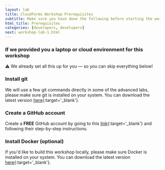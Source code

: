 ```yaml
---
layout: lab
title: CloudForms Workshop Prerequisites
subtitle: Make sure you have done the following before starting the workshop labs
html_title: Prerequisites
categories: [developers, developers]
next: workshop-lab-1.html
---
```


### If we provided you a laptop or cloud environment for this workshop
:warning: We already set all this up for you — so you can skip everything below!


### Install git
We will use a few git commands directly in some of the advanced labs, please make sure git is installed on your system. You can download the latest version [here][1]{:target='_blank'}.

### Create a GitHub account
Create a **FREE** GitHub account by going to this [link][2]{:target='_blank'} and following their step-by-step instructions.

### Install Docker (optional)
If you'd like to build this workshop locally, please make sure Docker is installed on your system. You can download the latest version [here][3]{:target='_blank'}.

[1]: http://git-scm.com/downloads
[2]: https://github.com/join?source=header-home
[3]: https://docs.docker.com/engine/installation/
